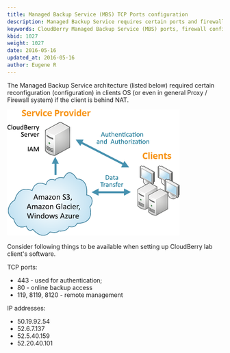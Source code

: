 ```yaml
---
title: Managed Backup Service (MBS) TCP Ports configuration
description: Managed Backup Service requires certain ports and firewall rules for proper backup.
keywords: CloudBerry Managed Backup Service (MBS) ports, firewall configuration, list of required ports
kbid: 1027
weight: 1027
date: 2016-05-16
updated_at: 2016-05-16
author: Eugene R
---
```


The Managed Backup Service architecture (listed below) required certain reconfiguration (configuration) in clients OS (or even in general Proxy / Firewall system) if the client is behind NAT.

![Managed Backup Service (MBS) from CloudBerry Lab](/images/mbs-how-it-works.png)

Consider following things to be available when setting up CloudBerry lab client's software.

TCP ports:

*  443 - used for authentication;
*  80 - online backup access
*  119, 8119, 8120 - remote management

IP addresses:

*  50.19.92.54
*  52.6.7.137
*  52.5.40.159
*  52.20.40.101
